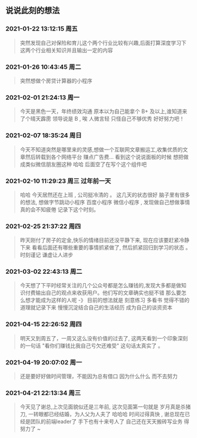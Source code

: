 ## 说说此刻的想法

### 2021-01-22 13:12:15 周五

> 突然发现自己对保险和育儿这个两个行业比较有兴趣,后面打算深度学习下这两个行业相关知识并且输出一定的内容

### 2021-01-26 10:43:45 周二

> 突然想做个房贷计算器的小程序

### 2021-02-01 21:24:13 周一

> 今天是黑色一天，年终绩效沟通 原本以为自己能拿个 B+ 及以上,谁知道来了个晴天霹雳 领导说是 B , 唉 人微言轻 只怪自己不够优秀 好好努力吧！

### 2021-02-07 18:35:24 周日 

> 今天不知道突然是哪里来的灵感,想做一个互联网文章搬运工,收集优质的文章然后转载到各个网络平台 赚点广告费... 看到这个说说面板的时候 想把做成类似微信朋友圈这种 哈哈 后面空了在写个这个组件吧

### 2021-02-10 11:29:23 周三 过年前一天 

> 哈哈 今天居然还在上班 , 公司挺冷清的 。 这几天的状态很好 脑子里有很多的想法, 想做字节跳动小程序 百度小程序 微信小程序 , 发现做自己想做事情 真的会不知疲倦 记录下这个时刻。

### 2021-02-25 21:37:22 周四

> 昨天刚付了房子的定金,快乐的情绪目前还没平静下来, 现在应该要赶紧冷静下来 看看后面还有哪些重要的事情抓紧做了, 然后抓紧回归到学习的状态 。时刻谨记 谦虚让人进步 


### 2021-03-02 22:43:13 周二

> 今天想了下平时经常关注的几个公众号都是怎么赚钱的,发现大多都是做知识付费输出自己的观点来收获用户。他们写的文章确实也挺不错 那么要怎么想才能成为这样的人呢 -》 目前的想法就是 刻意练习 多看书 觉得不错的道理就记录下来 慢慢沉淀结合自己的生活经历 成为自己的谈资资本 

### 2021-04-15 22:26:52 周四

>  明天又到周五了，一周又这么没有价值的过去了, 这两天看到一个印象深刻的一句话 "看你们赚钱比我自己亏欠还难受" 这句话太真实了 。


### 2021-04-19 20:07:02 周一

> 还是要好好做时间管理，不能因为总有借口 因为什么什么 而不去努力

### 2021-04-21 22:13:34  周三

> 今天见了谢总,上次见面貌似还是三年前, 这次见面第一句就是 岁月真是杀猪刀, 一转眼都已经结婚，为人父为人夫了 哈哈哈 时间过得真快 , 谢总现在已经是团队的前端leader了 手下也有十来号人了 自己还在天天搬砖写业务 得努力了 ~